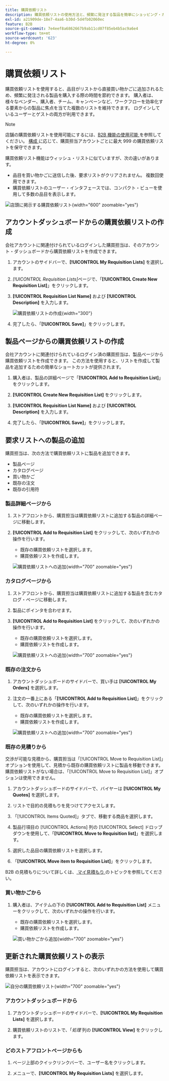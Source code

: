 ```yaml
---
title: 購買依頼リスト
description: 購買依頼リストの使用方法と、頻繁に発注する製品を簡単にショッピング・カートに追加する方法を説明します。
exl-id: a21909de-18e7-4aa6-b30d-5d4fb02060ec
feature: B2B
source-git-commit: 7e4eef8a6862667b9ab11cd07f85eb4b5ac9a6e4
workflow-type: tm+mt
source-wordcount: '623'
ht-degree: 0%

---
```


# 購買依頼リスト

購買依頼リストを使用すると、品目がリストから直接買い物かごに追加されるため、頻繁に発注される製品を購入する際の時間を節約できます。 購入者は、様々なベンダー、購入者、チーム、キャンペーンなど、ワークフローを効率化する要素からの製品に焦点を当てた複数のリストを維持できます。 ログインしているユーザーとゲストの両方が利用できます。

>[!NOTE]
>
>店舗の購買依頼リストを使用可能にするには、[B2B 機能の使用可能 ](enable-basic-features.md) を参照してください。 [ 構成 ](configure-requisition-lists.md) に応じて、購買担当アカウントごとに最大 999 の購買依頼リストを保守できます。

購買依頼リスト機能はウィッシュ・リストに似ていますが、次の違いがあります。

- 品目を買い物かごに送信した後、要求リストがクリアされません。 複数回使用できます。
- 購買依頼リストのユーザー・インタフェースでは、コンパクト・ビューを使用して多数の品目を表示します。

![ 店頭に掲示する購買依頼リスト ](./assets/account-dashboard-my-requisition-lists.png){width="600" zoomable="yes"}

## アカウントダッシュボードからの購買依頼リストの作成

会社アカウントに関連付けられているログインした購買担当は、そのアカウント・ダッシュボードから購買依頼リストを作成できます。

1. アカウントのサイドバーで、**[!UICONTROL My Requisition Lists]** を選択します。

1. _[!UICONTROL Requisition Lists]_&#x200B;ページで、「**[!UICONTROL Create New Requisition List]**」をクリックします。

1. **[!UICONTROL Requisition List Name]** および **[!UICONTROL Description]** を入力します。

   ![ 購買依頼リストの作成 ](./assets/requisition-list-create.png){width="300"}

1. 完了したら、「**[!UICONTROL Save]**」をクリックします。

## 製品ページからの購買依頼リストの作成

会社アカウントに関連付けられているログイン済の購買担当は、製品ページから購買依頼リストを作成できます。 この方法を使用すると、リストを作成して製品を追加するための簡単なショートカットが提供されます。

1. 購入者は、製品の詳細ページで「**[!UICONTROL Add to Requisition List]**」をクリックします。

1. **[!UICONTROL Create New Requisition List]** をクリックします。

1. **[!UICONTROL Requisition List Name]** および **[!UICONTROL Description]** を入力します。

1. 完了したら、「**[!UICONTROL Save]**」をクリックします。

## 要求リストへの製品の追加

購買担当は、次の方法で購買依頼リストに製品を追加できます。

- 製品ページ
- カタログページ
- 買い物かご
- 既存の注文
- 既存の引用符

### 製品詳細ページから

1. ストアフロントから、購買担当は購買依頼リストに追加する製品の詳細ページに移動します。

1. **[!UICONTROL Add to Requisition List]** をクリックして、次のいずれかの操作を行います。

   - 既存の購買依頼リストを選択します。
   - 購買依頼リストを作成します。

   ![ 購買依頼リストへの追加 ](./assets/requisition-list-product-detail.png){width="700" zoomable="yes"}

### カタログページから

1. ストアフロントから、購買担当は購買依頼リストに追加する製品を含むカタログ・ページに移動します。

1. 製品にポインタを合わせます。

1. **[!UICONTROL Add to Requisition List]** をクリックして、次のいずれかの操作を行います。

   - 既存の購買依頼リストを選択します。
   - 購買依頼リストを作成します。

   ![ 購買依頼リストへの追加 ](./assets/requisition-list-add-product.png){width="700" zoomable="yes"}

### 既存の注文から

1. アカウントダッシュボードのサイドバーで、買い手は **[!UICONTROL My Orders]** を選択します。

1. 注文の一番上にある「**[!UICONTROL Add to Requisition List]**」をクリックして、次のいずれかの操作を行います。

   - 既存の購買依頼リストを選択します。
   - 購買依頼リストを作成します。

   ![ 購買依頼リストへの追加 ](./assets/requisition-list-add-from-order.png){width="700" zoomable="yes"}

### 既存の見積りから

交渉が可能な見積から、購買担当は「[!UICONTROL Move to Requisition List]」オプションを使用して、見積から既存の購買依頼リストに製品を移動できます。 購買依頼リストがない場合は、「[!UICONTROL Move to Requisition List]」オプションは使用できません。

1. アカウントダッシュボードのサイドバーで、バイヤーは **[!UICONTROL My Quotes]** を選択します。

1. リストで目的の見積もりを見つけてアクセスします。

1. 「[!UICONTROL Items Quoted]」タブで、移動する商品を選択します。

1. 製品行項目の [!UICONTROL Actions] 列の [!UICONTROL Select] ドロップダウンを使用して、「**[!UICONTROL Move to Requisition list]**」を選択します。

1. 選択した品目の購買依頼リストを選択します。

1. 「**[!UICONTROL Move item to Requisition List]**」をクリックします。

B2B の見積もりについて詳しくは、[ マイ見積もり ](account-dashboard-my-quotes.md) のトピックを参照してください。

### 買い物かごから

1. 購入者は、アイテムの下の **[!UICONTROL Add to Requisition List]** メニューをクリックして、次のいずれかの操作を行います。

   - 既存の購買依頼リストを選択します。
   - 購買依頼リストを作成します。

   ![ 買い物かごから追加 ](./assets/requisition-list-add-from-cart.png){width="700" zoomable="yes"}

## 更新された購買依頼リストの表示

購買担当は、アカウントにログインすると、次のいずれかの方法を使用して購買依頼リストを表示できます。

![ 自分の購買依頼リスト ](./assets/requisition-lists-menu-select-storefront.png){width="700" zoomable="yes"}

### アカウントダッシュボードから

1. アカウントダッシュボードのサイドバーで、**[!UICONTROL My Requisition Lists]** を選択します。

1. 購買依頼リストのリストで、「_処理_ 列の **[!UICONTROL View]** をクリックします。

### どのストアフロントページからも

1. ページ上部のクイックリンクバーで、ユーザー名をクリックします。

1. メニューで、**[!UICONTROL My Requisition Lists]** を選択します。
